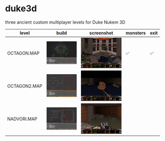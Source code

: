 # duke3d
three ancient custom multiplayer levels for Duke Nukem 3D

| level        | build                                          | screenshot                               | monsters | exit |
|--------------|------------------------------------------------|------------------------------------------|----------|------|
| OCTAGON.MAP  | <img src="img/octagon-build.png" width="320">  | <img src="img/octagon.png" width="320">  | ✅       | ✅   |
| OCTAGON2.MAP | <img src="img/octagon2-build.png" width="320"> | <img src="img/octagon2.png" width="320"> |          |      |
| NADVORI.MAP  | <img src="img/nadvori-build.png" width="320">  | <img src="img/nadvori.png" width="320">  |          |      |
